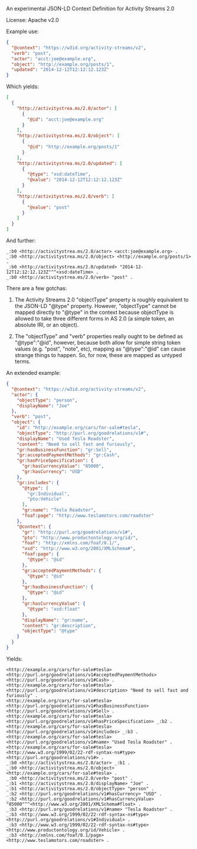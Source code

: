 An experimental JSON-LD Context Definition for Activity Streams 2.0

License: Apache v2.0


Example use: 

```json
{
  "@context": "https://w3id.org/activity-streams/v2",
  "verb": "post",
  "actor": "acct:joe@example.org",
  "object": "http://example.org/posts/1",
  "updated": "2014-12-12T12:12:12.123Z"
}
```

Which yields:

```json
[
  {
    "http://activitystrea.ms/2.0/actor": [
      {
        "@id": "acct:joe@example.org"
      }
    ],
    "http://activitystrea.ms/2.0/object": [
      {
        "@id": "http://example.org/posts/1"
      }
    ],
    "http://activitystrea.ms/2.0/updated": [
      {
        "@type": "xsd:dateTime",
        "@value": "2014-12-12T12:12:12.123Z"
      }
    ],
    "http://activitystrea.ms/2.0/verb": [
      {
        "@value": "post"
      }
    ]
  }
]
```

And further:

```
_:b0 <http://activitystrea.ms/2.0/actor> <acct:joe@example.org> .
_:b0 <http://activitystrea.ms/2.0/object> <http://example.org/posts/1> .
_:b0 <http://activitystrea.ms/2.0/updated> "2014-12-12T12:12:12.123Z"^^<xsd:dateTime> .
_:b0 <http://activitystrea.ms/2.0/verb> "post" .
```

There are a few gotchas:

1. The Activity Streams 2.0 "objectType" property is roughly equivalent to the JSON-LD "@type" property. However, "objectType" cannot be mapped directly to "@type" in the context because objectType is allowed to take three different forms in AS 2.0 (a simple token, an absolute IRI, or an object).

2. The "objectType" and "verb" properties really ought to be defined as "@type":"@id", however, because both allow for simple string token values (e.g. "post", "note", etc), mapping as "@type":"@id" can cause strange things to happen. So, for now, these are mapped as untyped terms.

An extended example:

```json
{
  "@context": "https://w3id.org/activity-streams/v2",
  "actor": {
    "objectType": "person",
    "displayName": "Joe"
  },
  "verb": "post",
  "object": {
    "id": "http://example.org/cars/for-sale#tesla",
    "objectType": "http://purl.org/goodrelations/v1#",
    "displayName": "Used Tesla Roadster",
    "content": "Need to sell fast and furiously",
    "gr:hasBusinessFunction": "gr:Sell",
    "gr:acceptedPaymentMethods": "gr:Cash",
    "gr:hasPriceSpecification": {
      "gr:hasCurrencyValue": "85000",
      "gr:hasCurrency": "USD"
    },
    "gr:includes": {
      "@type": [
        "gr:Individual",
        "pto:Vehicle"
      ],
      "gr:name": "Tesla Roadster",
      "foaf:page": "http://www.teslamotors.com/roadster"
    },
    "@context": {
      "gr": "http://purl.org/goodrelations/v1#",
      "pto": "http://www.productontology.org/id/",
      "foaf": "http://xmlns.com/foaf/0.1/",
      "xsd": "http://www.w3.org/2001/XMLSchema#",
      "foaf:page": {
        "@type": "@id"
      },
      "gr:acceptedPaymentMethods": {
        "@type": "@id"
      },
      "gr:hasBusinessFunction": {
        "@type": "@id"
      },
      "gr:hasCurrencyValue": {
        "@type": "xsd:float"
      },      
      "displayName": "gr:name",
      "content": "gr:description",
      "objectType": "@type"
    }
  }
}
```

Yields:

```
<http://example.org/cars/for-sale#tesla> <http://purl.org/goodrelations/v1#acceptedPaymentMethods> <http://purl.org/goodrelations/v1#Cash> .
<http://example.org/cars/for-sale#tesla> <http://purl.org/goodrelations/v1#description> "Need to sell fast and furiously" .
<http://example.org/cars/for-sale#tesla> <http://purl.org/goodrelations/v1#hasBusinessFunction> <http://purl.org/goodrelations/v1#Sell> .
<http://example.org/cars/for-sale#tesla> <http://purl.org/goodrelations/v1#hasPriceSpecification> _:b2 .
<http://example.org/cars/for-sale#tesla> <http://purl.org/goodrelations/v1#includes> _:b3 .
<http://example.org/cars/for-sale#tesla> <http://purl.org/goodrelations/v1#name> "Used Tesla Roadster" .
<http://example.org/cars/for-sale#tesla> <http://www.w3.org/1999/02/22-rdf-syntax-ns#type> <http://purl.org/goodrelations/v1#> .
_:b0 <http://activitystrea.ms/2.0/actor> _:b1 .
_:b0 <http://activitystrea.ms/2.0/object> <http://example.org/cars/for-sale#tesla> .
_:b0 <http://activitystrea.ms/2.0/verb> "post" .
_:b1 <http://activitystrea.ms/2.0/displayName> "Joe" .
_:b1 <http://activitystrea.ms/2.0/objectType> "person" .
_:b2 <http://purl.org/goodrelations/v1#hasCurrency> "USD" .
_:b2 <http://purl.org/goodrelations/v1#hasCurrencyValue> "85000"^^<http://www.w3.org/2001/XMLSchema#float> .
_:b3 <http://purl.org/goodrelations/v1#name> "Tesla Roadster" .
_:b3 <http://www.w3.org/1999/02/22-rdf-syntax-ns#type> <http://purl.org/goodrelations/v1#Individual> .
_:b3 <http://www.w3.org/1999/02/22-rdf-syntax-ns#type> <http://www.productontology.org/id/Vehicle> .
_:b3 <http://xmlns.com/foaf/0.1/page> <http://www.teslamotors.com/roadster> .
```